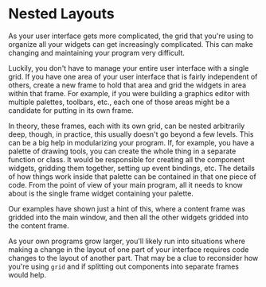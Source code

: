 # Nested Layouts

As your user interface gets more complicated, the grid that you're using to
organize all your widgets can get increasingly complicated. This can make
changing and maintaining your program very difficult.

Luckily, you don't have to manage your entire user interface with a single grid.
If you have one area of your user interface that is fairly independent of
others, create a new frame to hold that area and grid the widgets in area within
that frame. For example, if you were building a graphics editor with multiple
palettes, toolbars, etc., each one of those areas might be a candidate for
putting in its own frame.

In theory, these frames, each with its own grid, can be nested arbitrarily deep,
though, in practice, this usually doesn't go beyond a few levels. This can be a
big help in modularizing your program. If, for example, you have a palette of
drawing tools, you can create the whole thing in a separate function or class.
It would be responsible for creating all the component widgets, gridding them
together, setting up event bindings, etc. The details of how things work inside
that palette can be contained in that one piece of code. From the point of view
of your main program, all it needs to know about is the single frame widget
containing your palette.

Our examples have shown just a hint of this, where a content frame was gridded
into the main window, and then all the other widgets gridded into the content
frame.

As your own programs grow larger, you'll likely run into situations where making
a change in the layout of one part of your interface requires code changes to
the layout of another part. That may be a clue to reconsider how you're using
`grid` and if splitting out components into separate frames would help.
